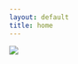 ```yaml
---
layout: default
title: home
---
```

<div class="img-container">
<img src="{{site.url}}/assets/images/fractal.gif">
</div>
